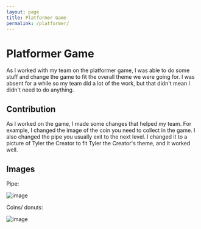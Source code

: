 ```yaml
---
layout: page
title: Platformer Game
permalink: /platformer/
---
```


# Platformer Game

As I worked with my team on the platformer game, I was able to do some stuff and change the game to fit the overall theme we were going for. I was absent for a while so my team did a lot of the work, but that didn't mean I didn't need to do anything. 

## Contribution

As I worked on the game, I made some changes that helped my team. For example, I changed the image of the coin you need to collect in the game. I also changed the pipe you usually exit to the next level. I changed it to a picture of Tyler the Creator to fit Tyler the Creator's theme, and it worked well.

## Images

Pipe: 

![image](https://github.com/user-attachments/assets/fb452256-9607-4442-9795-b590e6652341)

Coins/ donuts:

![image](https://github.com/user-attachments/assets/0260d917-9aaa-4084-9530-19de66f91eac)
